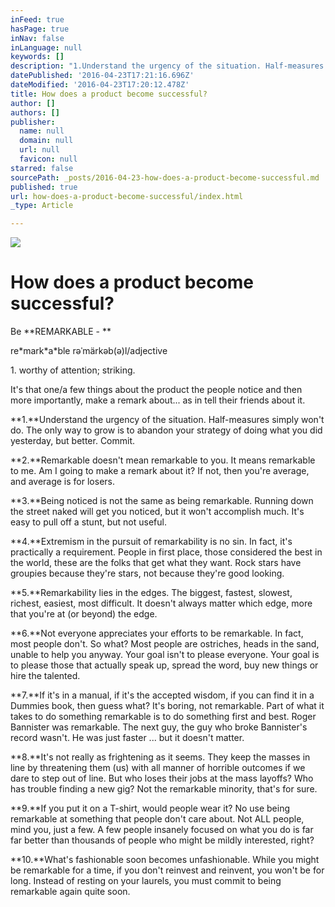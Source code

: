 ```yaml
---
inFeed: true
hasPage: true
inNav: false
inLanguage: null
keywords: []
description: "1.Understand the urgency of the situation. Half-measures simply won't do. The only way to grow is to abandon your strategy of doing what you did yesterday, but better. Commit."
datePublished: '2016-04-23T17:21:16.696Z'
dateModified: '2016-04-23T17:20:12.478Z'
title: How does a product become successful?
author: []
authors: []
publisher:
  name: null
  domain: null
  url: null
  favicon: null
starred: false
sourcePath: _posts/2016-04-23-how-does-a-product-become-successful.md
published: true
url: how-does-a-product-become-successful/index.html
_type: Article

---
```

![](https://the-grid-user-content.s3-us-west-2.amazonaws.com/237c3c88-6bae-475f-bb83-4c1d5a56d595.jpg)

# How does a product become successful?

Be **REMARKABLE - **

re\*mark\*a\*ble rəˈmärkəb(ə)l/adjective

1\. worthy of attention; striking.

It's that one/a few things about the product the people notice and then more importantly, make a remark about... as in tell their friends about it.

**1\.**Understand the urgency of the situation. Half-measures simply won't do. The only way to grow is to abandon your strategy of doing what you did yesterday, but better. Commit.

**2\.**Remarkable doesn't mean remarkable to you. It means remarkable to me. Am I going to make a remark about it? If not, then you're average, and average is for losers.

**3\.**Being noticed is not the same as being remarkable. Running down the street naked will get you noticed, but it won't accomplish much. It's easy to pull off a stunt, but not useful.

**4\.**Extremism in the pursuit of remarkability is no sin. In fact, it's practically a requirement. People in first place, those considered the best in the world, these are the folks that get what they want. Rock stars have groupies because they're stars, not because they're good looking.

**5\.**Remarkability lies in the edges. The biggest, fastest, slowest, richest, easiest, most difficult. It doesn't always matter which edge, more that you're at (or beyond) the edge.

**6\.**Not everyone appreciates your efforts to be remarkable. In fact, most people don't. So what? Most people are ostriches, heads in the sand, unable to help you anyway. Your goal isn't to please everyone. Your goal is to please those that actually speak up, spread the word, buy new things or hire the talented.

**7\.**If it's in a manual, if it's the accepted wisdom, if you can find it in a Dummies book, then guess what? It's boring, not remarkable. Part of what it takes to do something remarkable is to do something first and best. Roger Bannister was remarkable. The next guy, the guy who broke Bannister's record wasn't. He was just faster ... but it doesn't matter.

**8\.**It's not really as frightening as it seems. They keep the masses in line by threatening them (us) with all manner of horrible outcomes if we dare to step out of line. But who loses their jobs at the mass layoffs? Who has trouble finding a new gig? Not the remarkable minority, that's for sure.

**9\.**If you put it on a T-shirt, would people wear it? No use being remarkable at something that people don't care about. Not ALL people, mind you, just a few. A few people insanely focused on what you do is far far better than thousands of people who might be mildly interested, right?

**10\.**What's fashionable soon becomes unfashionable. While you might be remarkable for a time, if you don't reinvest and reinvent, you won't be for long. Instead of resting on your laurels, you must commit to being remarkable again quite soon.